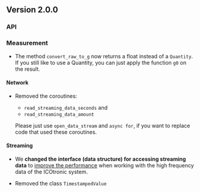## Version 2.0.0

### API

### Measurement

- The method `convert_raw_to_g` now returns a float instead of a `Quantity`. If you still like to use a Quantity, you can just apply the function `g0` on the result.

#### Network

- Removed the coroutines:

  - `read_streaming_data_seconds` and
  - `read_streaming_data_amount`

  Please just use `open_data_stream` and `async for`, if you want to replace code that used these coroutines.

#### Streaming

- We **changed the interface (data structure) for accessing streaming data** to [improve the performance](https://github.com/MyTooliT/ICOc/issues/40) when working with the high frequency data of the ICOtronic system.

- Removed the class `TimestampedValue`
